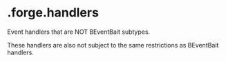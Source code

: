 # .forge.handlers

Event handlers that are NOT BEventBait subtypes.

These handlers are also not subject to the same restrictions as BEventBait handlers.